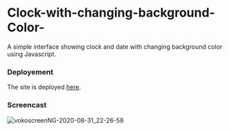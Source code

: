 # Clock-with-changing-background-Color-
A simple interface showing clock and date with changing background color using Javascript.

### Deployement
The site is deployed [here]().

### Screencast

![vokoscreenNG-2020-08-31_22-26-58](https://user-images.githubusercontent.com/46455250/91748642-ed508b80-ebdd-11ea-91b6-e675d65f32ed.gif)


